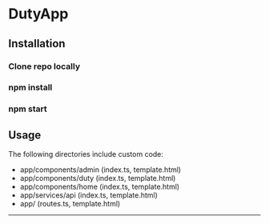 # DutyApp

## Installation
### Clone repo locally

### npm install

### npm start

## Usage
The following directories include custom code:

* app/components/admin    (index.ts, template.html)
* app/components/duty     (index.ts, template.html)
* app/components/home     (index.ts, template.html)
* app/services/api        (index.ts, template.html)
* app/                    (routes.ts, template.html)

----------------------------------------------------

